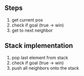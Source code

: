 
## Steps
1. get current pos
2. check if goal (true -> win)
3. get to next neighbor


## Stack implementation
1. pop last element from stack
2. check if goal (true -> win)
3. push all neighbors onto the stack